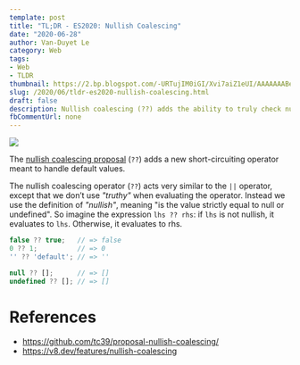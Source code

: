 ```yaml
---
template: post
title: "TL;DR - ES2020: Nullish Coalescing"
date: "2020-06-28"
author: Van-Duyet Le
category: Web
tags:
- Web
- TLDR
thumbnail: https://2.bp.blogspot.com/-URTujIM0iGI/Xvi7aiZ1eUI/AAAAAAABeiE/jBvXkkQyjtUbiBTdjQe2dxZSQt1jRbRygCK4BGAYYCw/s1600/Screen%2BShot%2B2020-06-28%2Bat%2B22.45.47.png
slug: /2020/06/tldr-es2020-nullish-coalescing.html
draft: false
description: Nullish coalescing (??) adds the ability to truly check nullish values instead of falsey values.
fbCommentUrl: none
---
```


![](/media/2020/nullish-coalescing/nullish-coalescing-dark.png)


The [nullish coalescing proposal](https://github.com/tc39/proposal-nullish-coalescing/) (`??`) adds a new short-circuiting operator meant to handle default values.


The nullish coalescing operator (`??`) acts very similar to the `||` operator, except that we don’t use *"truthy"* when evaluating the operator. Instead we use the definition of *"nullish"*, meaning "is the value strictly equal to null or undefined". So imagine the expression `lhs ?? rhs`: if `lhs` is not nullish, it evaluates to `lhs`. Otherwise, it evaluates to rhs.

```js
false ?? true;   // => false
0 ?? 1;          // => 0
'' ?? 'default'; // => ''

null ?? [];      // => []
undefined ?? []; // => []
```


# References
 - https://github.com/tc39/proposal-nullish-coalescing/
 - https://v8.dev/features/nullish-coalescing